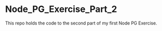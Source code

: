 # Node_PG_Exercise_Part_2
This repo holds the code to the second part of my first Node PG Exercise.

